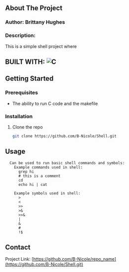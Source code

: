
<!-- ABOUT THE PROJECT -->
## About The Project
### Author: Brittany Hughes
### Description: 
This is a simple shell project where 
 


## BUILT WITH:  ![C](https://img.shields.io/badge/c-%2300599C.svg?style=for-the-badge&logo=c&logoColor=white)&nbsp; 

<!-- GETTING STARTED -->
## Getting Started
### Prerequisites
* The ability to run C code and the makefile
 

### Installation

1. Clone the repo
   ```sh
   git clone https://github.com/B-Nicole/Shell.git
   ```


<!-- USAGE EXAMPLES -->
## Usage

```
  Can be used to run basic shell commands and symbols:
    Example commands used in shell: 
      grep hi 
      # this is a comment 
      cd
      echo hi | cat

    Example symbols used in shell: 
      >
      <
      >>
      >&
      >>&
      |
      &
      #
      !$
```

 
<!-- CONTACT -->
## Contact

Project Link: [https://github.com/B-Nicole/repo_name](https://github.com/B-Nicole/Shell.git)

 
